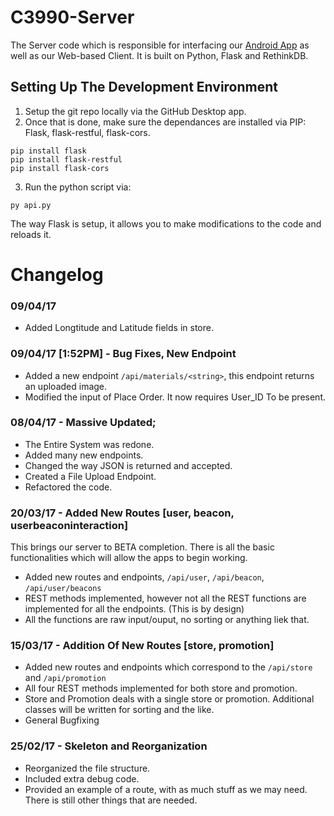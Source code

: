 # C3990-Server

The Server code which is responsible for interfacing our [Android App]("https://www.github.com/VishalRamki/C3990") as well as our Web-based Client. It is built on Python, Flask and RethinkDB.

## Setting Up The Development Environment

1. Setup the git repo locally via the GitHub Desktop app.
2. Once that is done, make sure the dependances are installed via PIP: Flask, flask-restful, flask-cors.

```
pip install flask
pip install flask-restful
pip install flask-cors
```

3. Run the python script via:

```
py api.py
```

The way Flask is setup, it allows you to make modifications to the code and reloads it.

# Changelog

### 09/04/17

- Added Longtitude and Latitude fields in store.

### 09/04/17 [1:52PM] - Bug Fixes, New Endpoint

- Added a new endpoint `/api/materials/<string>`, this endpoint returns an uploaded image.
- Modified the input of Place Order. It now requires User_ID To be present.

### 08/04/17 - Massive Updated;

- The Entire System was redone.
- Added many new endpoints.
- Changed the way JSON is returned and accepted.
- Created a File Upload Endpoint.
- Refactored the code.

### 20/03/17 - Added New Routes [user, beacon, userbeaconinteraction]

This brings our server to BETA completion. There is all the basic functionalities which will allow the apps to begin working.

- Added new routes and endpoints, `/api/user`, `/api/beacon`, `/api/user/beacons`
- REST methods implemented, however not all the REST functions are implemented for all the endpoints. (This is by design)
- All the functions are raw input/ouput, no sorting or anything liek that.


### 15/03/17 - Addition Of New Routes [store, promotion]

- Added new routes and endpoints which correspond to the `/api/store` and `/api/promotion`
- All four REST methods implemented for both store and promotion.
- Store and Promotion deals with a single store or promotion. Additional classes will be written for sorting and the like.
- General Bugfixing

### 25/02/17 - Skeleton and Reorganization

- Reorganized the file structure.
- Included extra debug code.
- Provided an example of a route, with as much stuff as we may need. There is still other things that are needed.
